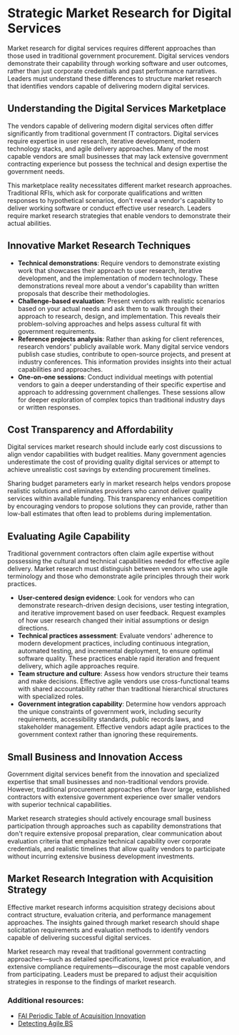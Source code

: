 # Strategic Market Research for Digital Services
Market research for digital services requires different approaches than those used in traditional government procurement. Digital services vendors demonstrate their capability through working software and user outcomes, rather than just corporate credentials and past performance narratives. Leaders must understand these differences to structure market research that identifies vendors capable of delivering modern digital services.

## Understanding the Digital Services Marketplace
The vendors capable of delivering modern digital services often differ significantly from traditional government IT contractors. Digital services require expertise in user research, iterative development, modern technology stacks, and agile delivery approaches. Many of the most capable vendors are small businesses that may lack extensive government contracting experience but possess the technical and design expertise the government needs.

This marketplace reality necessitates different market research approaches. Traditional RFIs, which ask for corporate qualifications and written responses to hypothetical scenarios, don't reveal a vendor's capability to deliver working software or conduct effective user research. Leaders require market research strategies that enable vendors to demonstrate their actual abilities.

## Innovative Market Research Techniques
- **Technical demonstrations**: Require vendors to demonstrate existing work that showcases their approach to user research, iterative development, and the implementation of modern technology. These demonstrations reveal more about a vendor's capability than written proposals that describe their methodologies.
- **Challenge-based evaluation**: Present vendors with realistic scenarios based on your actual needs and ask them to walk through their approach to research, design, and implementation. This reveals their problem-solving approaches and helps assess cultural fit with government requirements.
- **Reference projects analysis**: Rather than asking for client references, research vendors' publicly available work. Many digital service vendors publish case studies, contribute to open-source projects, and present at industry conferences. This information provides insights into their actual capabilities and approaches.
- **One-on-one sessions**: Conduct individual meetings with potential vendors to gain a deeper understanding of their specific expertise and approach to addressing government challenges. These sessions allow for deeper exploration of complex topics than traditional industry days or written responses.

## Cost Transparency and Affordability
Digital services market research should include early cost discussions to align vendor capabilities with budget realities. Many government agencies underestimate the cost of providing quality digital services or attempt to achieve unrealistic cost savings by extending procurement timelines.

Sharing budget parameters early in market research helps vendors propose realistic solutions and eliminates providers who cannot deliver quality services within available funding. This transparency enhances competition by encouraging vendors to propose solutions they can provide, rather than low-ball estimates that often lead to problems during implementation.

## Evaluating Agile Capability
Traditional government contractors often claim agile expertise without possessing the cultural and technical capabilities needed for effective agile delivery. Market research must distinguish between vendors who use agile terminology and those who demonstrate agile principles through their work practices.

- **User-centered design evidence**: Look for vendors who can demonstrate research-driven design decisions, user testing integration, and iterative improvement based on user feedback. Request examples of how user research changed their initial assumptions or design directions.
- **Technical practices assessment**: Evaluate vendors' adherence to modern development practices, including continuous integration, automated testing, and incremental deployment, to ensure optimal software quality. These practices enable rapid iteration and frequent delivery, which agile approaches require.
- **Team structure and culture**: Assess how vendors structure their teams and make decisions. Effective agile vendors use cross-functional teams with shared accountability rather than traditional hierarchical structures with specialized roles.
- **Government integration capability**: Determine how vendors approach the unique constraints of government work, including security requirements, accessibility standards, public records laws, and stakeholder management. Effective vendors adapt agile practices to the government context rather than ignoring these requirements.

## Small Business and Innovation Access
Government digital services benefit from the innovation and specialized expertise that small businesses and non-traditional vendors provide. However, traditional procurement approaches often favor large, established contractors with extensive government experience over smaller vendors with superior technical capabilities.

Market research strategies should actively encourage small business participation through approaches such as capability demonstrations that don't require extensive proposal preparation, clear communication about evaluation criteria that emphasize technical capability over corporate credentials, and realistic timelines that allow quality vendors to participate without incurring extensive business development investments.

## Market Research Integration with Acquisition Strategy
Effective market research informs acquisition strategy decisions about contract structure, evaluation criteria, and performance management approaches. The insights gained through market research should shape solicitation requirements and evaluation methods to identify vendors capable of delivering successful digital services.

Market research may reveal that traditional government contracting approaches—such as detailed specifications, lowest price evaluation, and extensive compliance requirements—discourage the most capable vendors from participating. Leaders must be prepared to adjust their acquisition strategies in response to the findings of market research.

### Additional resources:
- [FAI Periodic Table of Acquisition Innovation](https://acquisitiongateway.gov/periodic-table/resources/4933?_a%5Eg_nid=22752)
- [Detecting Agile BS](https://media.defense.gov/2019/May/02/2002127286/-1/-1/0/DIBGUIDEDETECTINGAGILEBS.PDF)

